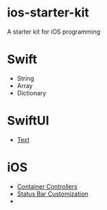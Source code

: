 # ios-starter-kit
A starter kit for iOS programming

# Swift
- String
- Array
- Dictionary

# SwiftUI
- [Text](https://github.com/imudasirahmed/ios-starter-kit/blob/main/ios/swiftui-text.md)


# iOS
- [Container Controllers](https://github.com/imudasirahmed/ios-starter-kit/blob/main/ios/container-controllers.md)
- [Status Bar Customization](https://github.com/imudasirahmed/ios-starter-kit/blob/main/ios/container-controllers.md)
- 
